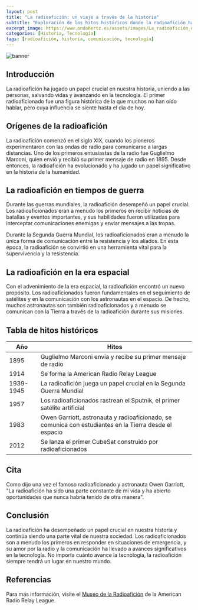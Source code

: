 ```yaml
---
layout: post
title: "La radioafición: un viaje a través de la historia"
subtitle: "Exploración de los hitos históricos donde la radioafición ha jugado un papel crucial"
excerpt_image: https://www.ondahertz.es/assets/images/La_radioafición_en_la_historia.png
categories: [Historia, Tecnología]
tags: [radioafición, historia, comunicación, tecnología]
---
```


![banner](https://www.ondahertz.es/assets/images/La_radioafición_en_la_historia.png "Infografía que destaca hitos históricos de la radioafición, mostrando eventos clave donde la radio desempeñó un papel crucial en la comunicación global.")

## Introducción

La radioafición ha jugado un papel crucial en nuestra historia, uniendo a las personas, salvando vidas y avanzando en la tecnología. El primer radioaficionado fue una figura histórica de la que muchos no han oído hablar, pero cuya influencia se siente hasta el día de hoy. 

## Orígenes de la radioafición

La radioafición comenzó en el siglo XIX, cuando los pioneros experimentaron con las ondas de radio para comunicarse a largas distancias. Uno de los primeros entusiastas de la radio fue Guglielmo Marconi, quien envió y recibió su primer mensaje de radio en 1895. Desde entonces, la radioafición ha evolucionado y ha jugado un papel significativo en la historia de la humanidad.

## La radioafición en tiempos de guerra

Durante las guerras mundiales, la radioafición desempeñó un papel crucial. Los radioaficionados eran a menudo los primeros en recibir noticias de batallas y eventos importantes, y sus habilidades fueron utilizadas para interceptar comunicaciones enemigas y enviar mensajes a las tropas.

Durante la Segunda Guerra Mundial, los radioaficionados eran a menudo la única forma de comunicación entre la resistencia y los aliados. En esta época, la radioafición se convirtió en una herramienta vital para la supervivencia y la resistencia.

## La radioafición en la era espacial

Con el advenimiento de la era espacial, la radioafición encontró un nuevo propósito. Los radioaficionados fueron fundamentales en el seguimiento de satélites y en la comunicación con los astronautas en el espacio. De hecho, muchos astronautas son también radioaficionados y a menudo se comunican con la Tierra a través de la radioafición durante sus misiones.

## Tabla de hitos históricos

| Año | Hitos |
|------|-------|
| 1895 | Guglielmo Marconi envía y recibe su primer mensaje de radio |
| 1914 | Se forma la American Radio Relay League |
| 1939-1945 | La radioafición juega un papel crucial en la Segunda Guerra Mundial |
| 1957 | Los radioaficionados rastrean el Sputnik, el primer satélite artificial |
| 1983 | Owen Garriott, astronauta y radioaficionado, se comunica con estudiantes en la Tierra desde el espacio |
| 2012 | Se lanza el primer CubeSat construido por radioaficionados |

## Cita

Como dijo una vez el famoso radioaficionado y astronauta Owen Garriott, "La radioafición ha sido una parte constante de mi vida y ha abierto oportunidades que nunca habría tenido de otra manera".

## Conclusión

La radioafición ha desempeñado un papel crucial en nuestra historia y continúa siendo una parte vital de nuestra sociedad. Los radioaficionados son a menudo los primeros en responder en situaciones de emergencia, y su amor por la radio y la comunicación ha llevado a avances significativos en la tecnología. No importa cuánto avance la tecnología, la radioafición siempre tendrá un lugar en nuestro mundo.

## Referencias

Para más información, visite el [Museo de la Radioafición](https://www.arrl.org/arrl-history) de la American Radio Relay League.
